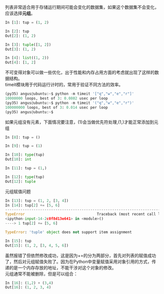 列表非常适合用于存储运行期间可能会变化的数据集，如果这个数据集不会变化，应该选择**元组**。  
```python
In [1]: tup = (1, 2)

In [2]: tup
Out[2]: (1, 2)

In [3]: tuple([1, 2])
Out[3]: (1, 2)

In [4]: list((1, 2))
Out[4]: [1, 2]
```
不可变得对象可以做一些优化，出于性能和内存占用方面的考虑就出现了这样的数据结构。  
timeit模块用于代码运行计时的，常用于验证不同方法的效率。
```python
(py35) angus@ubuntu:~$ python -m timeit '["q","w","e","r"]'
10000000 loops, best of 3: 0.0802 usec per loop
(py35) angus@ubuntu:~$ python -m timeit '("q","w","e","r")'
100000000 loops, best of 3: 0.014 usec per loop
(py35) angus@ubuntu:~$ 
```
如果元组没有元素，下面情况要注意，(1)会当做优先符处理,(1,)才能正常添加到元组
```python
In [8]: tup = ()

In [9]: tup = (1)

In [10]: type(tup)
Out[10]: int

In [11]: tup = (1,)

In [12]: type(tup)
Out[12]: tuple
```
元组赋值问题
```python
In [13]: tup = (1, 2, [3, 4])
In [14]: tup[2] += [5, 6]
---------------------------------------------------------------------------
TypeError                                 Traceback (most recent call last)
<ipython-input-14-2c0f8d13e641> in <module>()
----> 1 tup[2] += [5, 6]

TypeError: 'tuple' object does not support item assignment

In [15]: tup
Out[15]: (1, 2, [3, 4, 5, 6])
```
虽然报错了但依然修改成功，这是因为+=的分为两部分，首先对列表的赋值成功了，然后对元组赋值失败了。因为在Python中变量赋值采用对象引用的方式，传递的是一个内存存放的地址，不能干涉对这个对象的修改。  
元组通常不能被删除，但是可以组合：
```python
In [16]: (1,2) + (3,4)
Out[16]: (1, 2, 3, 4)
```
